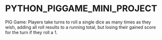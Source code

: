 # PYTHON_PIGGAME_MINI_PROJECT
PIG Game: Players take turns to roll a single dice as many times as they wish, adding all roll results to a running total, but losing their gained score for the turn if they roll a 1.
